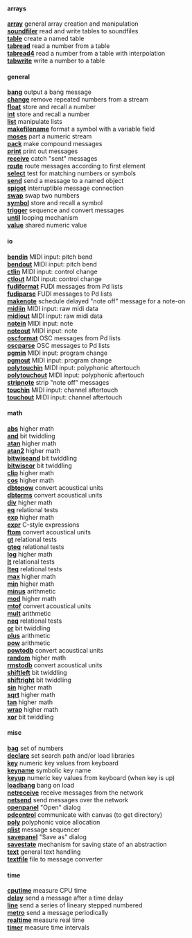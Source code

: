 #### arrays<br>
[**array**](array.md)	general array creation and manipulation<br>
[**soundfiler**](soundfiler.md)	read and write tables to soundfiles<br>
[**table**](table.md)	create a named table<br>
[**tabread**](tabread.md)	read a number from a table<br>
[**tabread4**](tabread4.md)	read a number from a table with interpolation<br>
[**tabwrite**](tabwrite.md)	write a number to a table<br>
#### general<br>
[**bang**](bang.md)	output a bang message<br>
[**change**](change.md)	remove repeated numbers from a stream<br>
[**float**](float.md)	store and recall a number<br>
[**int**](int.md)	store and recall a number<br>
[**list**](list.md)	manipulate lists<br>
[**makefilename**](makefilename.md)	format a symbol with a variable field<br>
[**moses**](moses.md)	part a numeric stream<br>
[**pack**](pack.md)	make compound messages<br>
[**print**](print.md)	print out messages<br>
[**receive**](receive.md)	catch "sent" messages<br>
[**route**](route.md)	route messages according to first element<br>
[**select**](select.md)	test for matching numbers or symbols<br>
[**send**](send.md)	send a message to a named object<br>
[**spigot**](spigot.md)	interruptible message connection<br>
[**swap**](swap.md)	swap two numbers<br>
[**symbol**](symbol.md)	store and recall a symbol<br>
[**trigger**](trigger.md)	sequence and convert messages<br>
[**until**](until.md)	looping mechanism<br>
[**value**](value.md)	shared numeric value<br>
#### io<br>
[**bendin**](bendin.md)	MIDI input: pitch bend<br>
[**bendout**](bendout.md)	MIDI input: pitch bend<br>
[**ctlin**](ctlin.md)	MIDI input: control change<br>
[**ctlout**](ctlout.md)	MIDI input: control change<br>
[**fudiformat**](fudiformat.md)	FUDI messages from Pd lists<br>
[**fudiparse**](fudiparse.md)	FUDI messages to Pd lists<br>
[**makenote**](makenote.md)	schedule delayed "note off" message for a note-on<br>
[**midiin**](midiin.md)	MIDI input: raw midi data<br>
[**midiout**](midiout.md)	MIDI input: raw midi data<br>
[**notein**](notein.md)	MIDI input: note<br>
[**noteout**](noteout.md)	MIDI input: note<br>
[**oscformat**](oscformat.md)	OSC messages from Pd lists<br>
[**oscparse**](oscparse.md)	OSC messages to Pd lists<br>
[**pgmin**](pgmin.md)	MIDI input: program change<br>
[**pgmout**](pgmout.md)	MIDI input: program change<br>
[**polytouchin**](polytouchin.md)	MIDI input: polyphonic aftertouch<br>
[**polytouchout**](polytouchout.md)	MIDI input: polyphonic aftertouch<br>
[**stripnote**](stripnote.md)	strip "note off" messages<br>
[**touchin**](touchin.md)	MIDI input: channel aftertouch<br>
[**touchout**](touchout.md)	MIDI input: channel aftertouch<br>
#### math<br>
[**abs**](abs.md)	higher math<br>
[**and**](and.md)	bit twiddling<br>
[**atan**](atan.md)	higher math<br>
[**atan2**](atan2.md)	higher math<br>
[**bitwiseand**](bitwiseand.md)	bit twiddling<br>
[**bitwiseor**](bitwiseor.md)	bit twiddling<br>
[**clip**](clip.md)	higher math<br>
[**cos**](cos.md)	higher math<br>
[**dbtopow**](dbtopow.md)	convert acoustical units<br>
[**dbtorms**](dbtorms.md)	convert acoustical units<br>
[**div**](div.md)	higher math<br>
[**eq**](eq.md)	relational tests<br>
[**exp**](exp.md)	higher math<br>
[**expr**](expr.md)	С-style expressions<br>
[**ftom**](ftom.md)	convert acoustical units<br>
[**gt**](gt.md)	relational tests<br>
[**gteq**](gteq.md)	relational tests<br>
[**log**](log.md)	higher math<br>
[**lt**](lt.md)	relational tests<br>
[**lteq**](lteq.md)	relational tests<br>
[**max**](max.md)	higher math<br>
[**min**](min.md)	higher math<br>
[**minus**](minus.md)	arithmetic<br>
[**mod**](mod.md)	higher math<br>
[**mtof**](mtof.md)	convert acoustical units<br>
[**mult**](mult.md)	arithmetic<br>
[**neq**](neq.md)	relational tests<br>
[**or**](or.md)	bit twiddling<br>
[**plus**](plus.md)	arithmetic<br>
[**pow**](pow.md)	arithmetic<br>
[**powtodb**](powtodb.md)	convert acoustical units<br>
[**random**](random.md)	higher math<br>
[**rmstodb**](rmstodb.md)	convert acoustical units<br>
[**shiftleft**](shiftleft.md)	bit twiddling<br>
[**shiftright**](shiftright.md)	bit twiddling<br>
[**sin**](sin.md)	higher math<br>
[**sqrt**](sqrt.md)	higher math<br>
[**tan**](tan.md)	higher math<br>
[**wrap**](wrap.md)	higher math<br>
[**xor**](xor.md)	bit twiddling<br>
#### misc<br>
[**bag**](bag.md)	set of numbers<br>
[**declare**](declare.md)	set search path and/or load libraries<br>
[**key**](key.md)	numeric key values from keyboard<br>
[**keyname**](keyname.md)	symbolic key name<br>
[**keyup**](keyup.md)	numeric key values from keyboard (when key is up)<br>
[**loadbang**](loadbang.md)	bang on load<br>
[**netreceive**](netreceive.md)	receive messages from the network<br>
[**netsend**](netsend.md)	send messages over the network<br>
[**openpanel**](openpanel.md)	"Open" dialog<br>
[**pdcontrol**](pdcontrol.md)	communicate with canvas (to get directory)<br>
[**poly**](poly.md)	polyphonic voice allocation<br>
[**qlist**](qlist.md)	message sequencer<br>
[**savepanel**](savepanel.md)	"Save as" dialog<br>
[**savestate**](savestate.md)	mechanism for saving state of an abstraction<br>
[**text**](text.md)	general text handling<br>
[**textfile**](textfile.md)	file to message converter<br>
#### time<br>
[**cputime**](cputime.md)	measure CPU time<br>
[**delay**](delay.md)	send a message after a time delay<br>
[**line**](line.md)	send a series of lineary stepped numbered<br>
[**metro**](metro.md)	send a message periodically<br>
[**realtime**](realtime.md)	measure real time<br>
[**timer**](timer.md)	measure time intervals<br>
